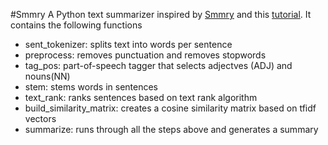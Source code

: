 #Smmry
A Python text summarizer inspired by [Smmry](https://smmry.com) and this [tutorial](https://nlpforhackers.io/textrank-text-summarization/). It contains the following functions
- sent_tokenizer: splits text into words per sentence
- preprocess: removes punctuation and removes stopwords
- tag_pos: part-of-speech tagger that selects adjectves (ADJ) and nouns(NN)
- stem: stems words in sentences
- text_rank: ranks sentences based on text rank algorithm
- build_similarity_matrix: creates a cosine similarity matrix based on tfidf vectors
- summarize: runs through all the steps above and generates a summary
